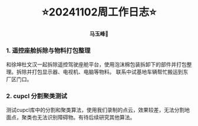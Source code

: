 # <div align='center'> ⭐20241102周工作日志⭐ </div>

#### <p align = "center">马玉峰📜</p>

### 1. 遥控座舱拆除与物料打包整理

和徐坤杜文汉一起拆除遥控驾驶座舱平台，使用泡沫棉包装拆卸下的部件并打包整理。拆除并打包显示器、电视机、电脑等物料。
联系中试基地车辆帮忙搬运到东厂区门口。 

### 2. cupcl 分割聚类测试

测试cupcl库中的分割和聚类算法，使用我们录制的点云，效果较差，无法分割地面点，聚类也无法识别障碍物。有待后续研究其他算法。